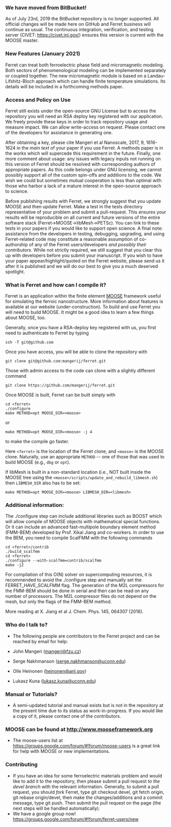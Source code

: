 ### We have moved from BitBucket! ###

As of July 23rd, 2019 the BitBucket repository is no longer supported. All official changes will be made here on GitHub and Ferret business will continue as usual.
The continuous integration, verification, and testing server (CIVET: https://civet.inl.gov/) ensures this version is current with the MOOSE master.

### New Features (January 2021) ###

Ferret can treat both ferroelectric phase field and micromagnetic modeling. Both sectors of phenomenological modeling can be implemented separately or coupled together. The new micromagnetic module is based on a Landau-Lifshitz-Bloch approach which can handle finite temperature simulations. Its details will be included in a forthcoming methods paper.

### Access and Policy on Use ###

Ferret still exists under the open-source GNU License but to access the repository you will need an RSA deploy key registered with our application. We freely provide these keys in order to track repository usage and measure impact. We can allow write-access on request.
Please contact one of the developers for assistance in generating one.

After obtaining a key, please cite Mangeri et al Nanoscale, 2017, 9, 1616-1624 in the *main text* of your paper if you use Ferret. A methods paper is in the works which will supercede this requirement in the future. Finally, one more comment about usage: any issues with legacy inputs not running on this version of Ferret should be resolved with corresponding authors of appropriate papers. As this code belongs under GNU licensing, we cannot possibly support all of the custom spin-offs and additions to the code. We wish we could but sometimes mutual cooperation is less than optimal with those who harbor a lack of a mature interest in the open-source approach to science.

Before publishing results with Ferret, we strongly suggest that you update MOOSE and then update Ferret. Make a test in the tests directory representative of your problem and submit a pull-request. This ensures your results will be reproducible on all current and future versions of the entire software stack (Ferret->MOOSE->libMesh->PETSc). You can link to these tests in your papers if you would like to support open science. A final note: assistance from the developers in testing, debugging, upgrading, and using Ferret-related code may constitute a reasonable assumption of co-authorship of any of the Ferret users/developers *and possibly their contributors*. While not strictly required, we still suggest that you clear this up with developers before you submit your manuscript. If you wish to have your paper appear/highlight/quoted on the Ferret website, please send us it after it is published and we will do our best to give you a much deserved spotlight.

### What is Ferret and how can I compile it? ###

Ferret is an application within the finite element [MOOSE](http://mooseframework.org) framework useful for simulating the ferroic nanostructure. More information about features is available at our website (under-construction). To build and use Ferret you will need to build MOOSE. It might be a good idea to learn a few things about MOOSE, too.

Generally, once you have a RSA-deploy key registered with us, you first need to authenticate to Ferret by typing
```
ssh -T git@github.com
```
Once you have access, you will be able to clone the repository with 
```
git clone git@github.com:mangerij/ferret.git
```
Those with admin access to the code can clone with a slightly different command
```
git clone https://github.com/mangerij/ferret.git
```
Once MOOSE is built, Ferret can be built simply with
```
cd <ferret>
./configure
make METHOD=opt MOOSE_DIR=<moose>
```
or
```
make METHOD=opt MOOSE_DIR=<moose> -j 4
```
to make the compile go faster.

Here `<ferret>` is the location of the Ferret clone, and `<moose>` is the MOOSE clone.
Naturally, use an appropriate `METHOD` -- one of those that was used to build MOOSE
(e.g., `dbg` or `opt`).

If libMesh is built in a non-standard location (i.e., NOT built inside the MOOSE tree 
using the `<moose>/scripts/update_and_rebuild_libmesh.sh`) then `LIBMESH_DIR` also has 
to be set:
```
make METHOD=opt MOOSE_DIR=<moose> LIBMESH_DIR=<libmesh>
```
### Additional information: ###

The ./configure step can include additional libraries such as BOOST which will allow compile of MOOSE objects with mathematical special functions.
Or it can include an advanced fast-multipole boundary element method (FMM-BEM) developed by Prof. Xikai Jiang and co-workers. In order to use the BEM, you need to compile ScalFMM with the following commands
```
cd <ferret>/contrib
./build_scalfmm
cd <ferret>
./configure --with-scalfmm=contrib/scalfmm
make -j2
```

For compilation of this O(N) solver on supercomputing resources, it is recommended to avoid the ./configure step and manually set the FERRET_HAVE_SCALFMM flag. The generation of the M2L compressors for the FMM-BEM should be done in serial and then can be read on any number of processors. The M2L compressor files do not depend on the mesh, but only the flags of the FMM-BEM method. 

More reading at X. Jiang et al J. Chem. Phys. 145, 064307 (2016).


### Who do I talk to? ###

* The following people are contributors to the Ferret project and can be reached by email for help:

* John Mangeri (mangeri@fzu.cz)
* Serge Nakhmanson (serge.nakhmanson@uconn.edu)
* Olle Heinonen (heinonen@anl.gov)
* Lukasz Kuna (lukasz.kuna@uconn.edu)

### Manual or Tutorials?

* A semi-updated tutorial and manual exists but is not in the repository at the present time due to its status as work-in-progress. If you would like a copy of it, please contact one of the contributors.

### MOOSE can be found at http://www.mooseframework.org ###
 * The moose-users list at https://groups.google.com/forum/#!forum/moose-users is a great link for help with MOOSE or new implementations.

### Contributing ###
 * If you have an idea for some ferroelectric materials problem and would like to add it to the repository, then please submit a pull request *to the devel branch* with the relevant information. Generally, to submit a pull request, you should *fork* Ferret, type git checkout devel, git fetch origin, git rebase origin/devel, then make the changes/additions and a commit message, type git push. Then submit the pull request on the page (the next steps will be handled automatically).
 * We have a google group now! https://groups.google.com/forum/#!forum/ferret-users/new
